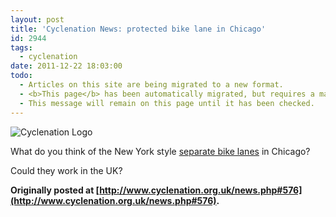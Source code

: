 ```yaml
---
layout: post
title: 'Cyclenation News: protected bike lane in Chicago'
id: 2944
tags:
  - cyclenation
date: 2011-12-22 18:03:00
todo:
  - Articles on this site are being migrated to a new format.
  - <b>This page</b> has been automatically migrated, but requires a manual check-&amp;-tune to ensure the format and links all work as expected.
  - This message will remain on this page until it has been checked.
---
```


![Cyclenation Logo](http://www.pompeybug.co.uk/wp-content/plugins/wp-cyclenation-news/cnlogo.jpg)<p>What do you think of the New York style [separate bike lanes](http://vimeo.com/32986515?mid=55 "Protected lanes in Chigago") in Chicago?

Could they work in the UK?

**Originally posted at [http://www.cyclenation.org.uk/news.php#576](http://www.cyclenation.org.uk/news.php#576).**